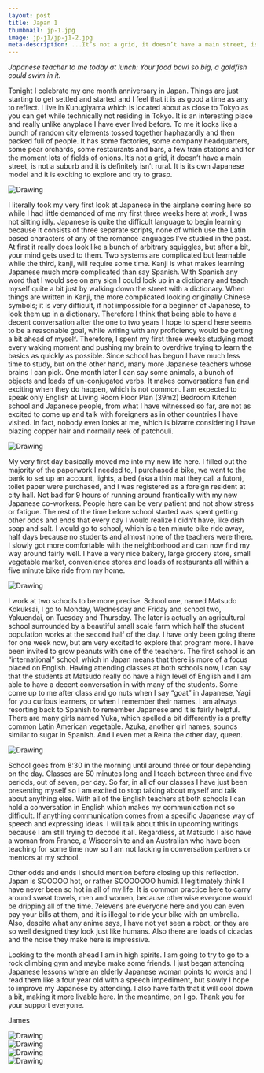 ```yaml
---
layout: post
title: Japan 1
thumbnail: jp-1.jpg
image: jp-j1/jp-j1-2.jpg
meta-description: ...It’s not a grid, it doesn’t have a main street, is not a suburb and it is definitely isn’t rural...
---
```

*Japanese teacher to me today at lunch: Your food bowl so big, a goldfish could swim in it.*

Tonight I celebrate my one month anniversary in Japan. Things are just starting to get settled and started and I feel that it is as good a time as any to reflect. I live in Kunugiyama which is located about as close to Tokyo as you can get while technically not residing in Tokyo. It is an interesting place and really unlike anyplace I have ever lived before. To me it looks like a bunch of random city elements tossed together haphazardly and then packed full of people. It has some factories, some company headquarters, some pear orchards, some restaurants and bars, a few train stations and for the moment lots of fields of onions. It’s not a grid, it doesn’t have a main street, is not a suburb and it is definitely isn’t rural. It is its own Japanese model and it is exciting to explore and try to grasp.

<div class="post-image-container-right"><img class="post-image" src="{{ site.url }}/assets/img/posts/jp-j1/jp-j1-1.jpg" alt="Drawing"></div>

I literally took my very first look at Japanese in the airplane coming here so while I had little demanded of me my first three weeks here at work, I was not sitting idly. Japanese is quite the difficult language to begin learning because it consists of three separate scripts, none of which use the Latin based characters of any of the romance languages I’ve studied in the past. At first it really does look like a bunch of arbitrary squiggles, but after a bit, your mind gets used to them. Two systems are complicated but learnable while the third, kanji, will require some time. Kanji is what makes learning Japanese much more complicated than say Spanish. With Spanish any word that I would see on any sign I could look up in a dictionary and teach myself quite a bit just by walking down the street with a dictionary. When things are written in Kanji, the more complicated looking originally Chinese symbols; it is very difficult, if not impossible for a beginner of Japanese, to look them up in a dictionary. Therefore I think that being able to have a decent conversation after the one to two years I hope to spend here seems to be a reasonable goal, while writing with any proficiency would be getting a bit ahead of myself. Therefore, I spent my first three weeks studying most every waking moment and pushing my brain to overdrive trying to learn the basics as quickly as possible. Since school has begun I have much less time to study, but on the other hand, many more Japanese teachers whose brains I can pick. One month later I can say some animals, a bunch of objects and loads of un-conjugated verbs. It makes conversations fun and exciting when they do happen, which is not common. I am expected to speak only English at Living Room Floor Plan (39m2) Bedroom Kitchen school and Japanese people, from what I have witnessed so far, are not as excited to come up and talk with foreigners as in other countries I have visited. In fact, nobody even looks at me, which is bizarre considering I have blazing copper hair and normally reek of patchouli.

<div class="post-image-container"><img class="post-image" src="{{ site.url }}/assets/img/posts/jp-j1/jp-j1-2.JPG" alt="Drawing"></div>

My very first day basically moved me into my new life here. I filled out the majority of the paperwork I needed to, I purchased a bike, we went to the bank to set up an account, lights, a bed (aka a thin mat they call a futon), toilet paper were purchased, and I was registered as a foreign resident at city hall. Not bad for 9 hours of running around frantically with my new Japanese co-workers. People here can be very patient and not show stress or fatigue. The rest of the time before school started was spent getting other odds and ends that every day I would realize I didn’t have, like dish soap and salt. I would go to school, which is a ten minute bike ride away, half days because no students and almost none of the teachers were there. I slowly got more comfortable with the neighborhood and can now find my way around fairly well. I have a very nice bakery, large grocery store, small vegetable market, convenience stores and loads of restaurants all within a five minute bike ride from my home.

<div class="post-image-container"><img class="post-image" src="{{ site.url }}/assets/img/posts/jp-j1/jp-j1-3.JPG" alt="Drawing"></div>

I work at two schools to be more precise. School one, named Matsudo Kokuksai, I go to Monday, Wednesday and Friday and school two, Yakuendai, on Tuesday and Thursday. The later is actually an agricultural school surrounded by a beautiful small scale farm which half the student population works at the second half of the day. I have only been going there for one week now, but am very excited to explore that program more. I have been invited to grow peanuts with one of the teachers. The first school is an “international” school, which in Japan means that there is more of a focus placed on English. Having attending classes at both schools now, I can say that the students at Matsudo really do have a high level of English and I am able to have a decent conversation in with many of the students. Some come up to me after class and go nuts when I say “goat” in Japanese, Yagi for you curious learners, or when I remember their names. I am always resorting back to Spanish to remember Japanese and it is fairly helpful. There are many girls named Yuka, which spelled a bit differently is a pretty common Latin American vegetable. Azuka, another girl names, sounds similar to sugar in Spanish. And I even met a Reina the other day, queen.

<div class="post-image-container"><img class="post-image" src="{{ site.url }}/assets/img/posts/jp-j1/jp-j1-4.JPG" alt="Drawing"></div>

School goes from 8:30 in the morning until around three or four depending on the day. Classes are 50 minutes long and I teach between three and five periods, out of seven, per day. So far, in all of our classes I have just been presenting myself so I am excited to stop talking about myself and talk about anything else. With all of the English teachers at both schools I can hold a conversation in English which makes my communication not so difficult. If anything communication comes from a specific Japanese way of speech and expressing ideas. I will talk about this in upcoming writings because I am still trying to decode it all. Regardless, at Matsudo I also have a woman from France, a Wisconsinite and an Australian who have been teaching for some time now so I am not lacking in conversation partners or mentors at my school.

Other odds and ends I should mention before closing up this reflection. Japan is SOOOOO hot, or rather SOOOOOOO humid. I legitimately think I have never been so hot in all of my life. It is common practice here to carry around sweat towels, men and women, because otherwise everyone would be dripping all of the time. 7elevens are everyone here and you can even pay your bills at them, and it is illegal to ride your bike with an umbrella. Also, despite what any anime says, I have not yet seen a robot, or they are so well designed they look just like humans. Also there are loads of cicadas and the noise they make here is impressive.

Looking to the month ahead I am in high spirits. I am going to try to go to a rock climbing gym and maybe make some friends. I just began attending Japanese lessons where an elderly Japanese woman points to words and I read them like a four year old with a speech impediment, but slowly I hope to improve my Japanese by attending. I also have faith that it will cool down a bit, making it more livable here. In the meantime, on I go. Thank you for your support everyone.

James

<div class="post-image-container"><img class="post-image" src="{{ site.url }}/assets/img/posts/jp-j1/jp-j1-5.JPG" alt="Drawing"></div>

<div class="post-image-container"><img class="post-image" src="{{ site.url }}/assets/img/posts/jp-j1/jp-j1-6.JPG" alt="Drawing"></div>

<div class="post-image-container"><img class="post-image" src="{{ site.url }}/assets/img/posts/jp-j1/jp-j1-7.JPG" alt="Drawing"></div>

<div class="post-image-container"><img class="post-image" src="{{ site.url }}/assets/img/posts/jp-j1/jp-j1-8.JPG" alt="Drawing"></div>
